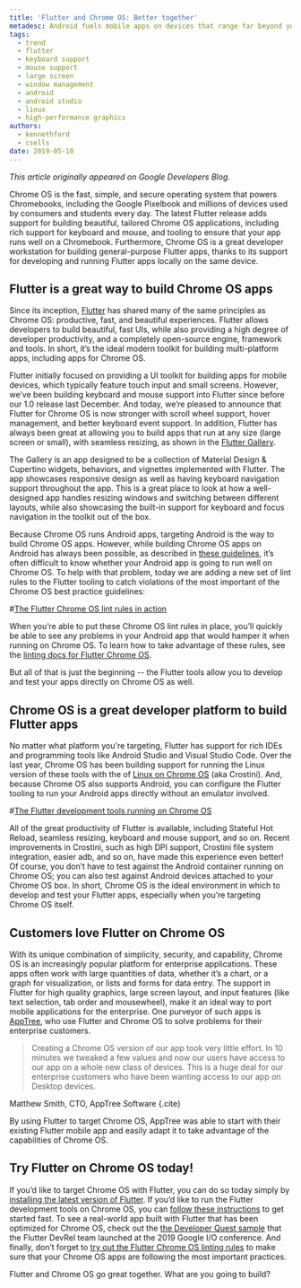 ```yaml
---
title: 'Flutter and Chrome OS: Better together'
metadesc: Android fuels mobile apps on devices that range far beyond your typical small-screen smartphone.
tags:
  - trend
  - flutter
  - keyboard support
  - mouse support
  - large screen
  - window management
  - android
  - android studio
  - linux
  - high-performance graphics
authors:
  - kennethford
  - csells
date: 2019-05-10
---
```


_This article originally appeared on Google Developers Blog._

Chrome OS is the fast, simple, and secure operating system that powers Chromebooks, including the Google Pixelbook and millions of devices used by consumers and students every day. The latest Flutter release adds support for building beautiful, tailored Chrome OS applications, including rich support for keyboard and mouse, and tooling to ensure that your app runs well on a Chromebook. Furthermore, Chrome OS is a great developer workstation for building general-purpose Flutter apps, thanks to its support for developing and running Flutter apps locally on the same device.

## Flutter is a great way to build Chrome OS apps

Since its inception, [Flutter](https://flutter.dev/) has shared many of the same principles as Chrome OS: productive, fast, and beautiful experiences. Flutter allows developers to build beautiful, fast UIs, while also providing a high degree of developer productivity, and a completely open-source engine, framework and tools. In short, it’s the ideal modern toolkit for building multi-platform apps, including apps for Chrome OS.

Flutter initially focused on providing a UI toolkit for building apps for mobile devices, which typically feature touch input and small screens. However, we’ve been building keyboard and mouse support into Flutter since before our 1.0 release last December. And today, we’re pleased to announce that Flutter for Chrome OS is now stronger with scroll wheel support, hover management, and better keyboard event support. In addition, Flutter has always been great at allowing you to build apps that run at any size (large screen or small), with seamless resizing, as shown in the [Flutter Gallery](https://github.com/flutter/gallery/).

The Gallery is an app designed to be a collection of Material Design & Cupertino widgets, behaviors, and vignettes implemented with Flutter. The app showcases responsive design as well as having keyboard navigation support throughout the app. This is a great place to look at how a well-designed app handles resizing windows and switching between different layouts, while also showcasing the built-in support for keyboard and focus navigation in the toolkit out of the box.

Because Chrome OS runs Android apps, targeting Android is the way to build Chrome OS apps. However, while building Chrome OS apps on Android has always been possible, as described in [these guidelines](/{{locale.code}}/android), it’s often difficult to know whether your Android app is going to run well on Chrome OS. To help with that problem, today we are adding a new set of lint rules to the Flutter tooling to catch violations of the most important of the Chrome OS best practice guidelines:

#[The Flutter Chrome OS lint rules in action](/images/posts/flutter-and-chromeos-better-together/flutter-chromeos-lint-rules.png)

When you’re able to put these Chrome OS lint rules in place, you’ll quickly be able to see any problems in your Android app that would hamper it when running on Chrome OS. To learn how to take advantage of these rules, see the [linting docs for Flutter Chrome OS](https://github.com/flutter/flutter/wiki/Linting-Flutter-apps-for-Chrome-OS).

But all of that is just the beginning -- the Flutter tools allow you to develop and test your apps directly on Chrome OS as well.

## Chrome OS is a great developer platform to build Flutter apps

No matter what platform you're targeting, Flutter has support for rich IDEs and programming tools like Android Studio and Visual Studio Code. Over the last year, Chrome OS has been building support for running the Linux version of these tools with the of [Linux on Chrome OS](/{{locale.code}}/linux) (aka Crostini). And, because Chrome OS also supports Android, you can configure the Flutter tooling to run your Android apps directly without an emulator involved.

#[The Flutter development tools running on Chrome OS](/images/posts/flutter-and-chromeos-better-together/flutter-on-chromeos.gif)

All of the great productivity of Flutter is available, including Stateful Hot Reload, seamless resizing, keyboard and mouse support, and so on. Recent improvements in Crostini, such as high DPI support, Crostini file system integration, easier adb, and so on, have made this experience even better! Of course, you don’t have to test against the Android container running on Chrome OS; you can also test against Android devices attached to your Chrome OS box. In short, Chrome OS is the ideal environment in which to develop and test your Flutter apps, especially when you’re targeting Chrome OS itself.

## Customers love Flutter on Chrome OS

With its unique combination of simplicity, security, and capability, Chrome OS is an increasingly popular platform for enterprise applications. These apps often work with large quantities of data, whether it’s a chart, or a graph for visualization, or lists and forms for data entry. The support in Flutter for high quality graphics, large screen layout, and input features (like text selection, tab order and mousewheel), make it an ideal way to port mobile applications for the enterprise. One purveyor of such apps is [AppTree](https://apptreesoftware.com/), who use Flutter and Chrome OS to solve problems for their enterprise customers.

> Creating a Chrome OS version of our app took very little effort. In 10 minutes we tweaked a few values and now our users have access to our app on a whole new class of devices. This is a huge deal for our enterprise customers who have been wanting access to our app on Desktop devices.

Matthew Smith, CTO, AppTree Software {.cite}

By using Flutter to target Chrome OS, AppTree was able to start with their existing Flutter mobile app and easily adapt it to take advantage of the capabilities of Chrome OS.

## Try Flutter on Chrome OS today!

If you’d like to target Chrome OS with Flutter, you can do so today simply by [installing the latest version of Flutter](https://flutter.dev/docs/get-started/install). If you’d like to run the Flutter development tools on Chrome OS, you can [follow these instructions](https://flutter.dev/docs/get-started/install/chromeos) to get started fast. To see a real-world app built with Flutter that has been optimized for Chrome OS, check out the [the Developer Quest sample](https://github.com/2d-inc/developer_quest) that the Flutter DevRel team launched at the 2019 Google I/O conference. And finally, don’t forget to [try out the Flutter Chrome OS linting rules](https://github.com/flutter/flutter/wiki/Linting-Flutter-apps-for-Chrome-OS) to make sure that your Chrome OS apps are following the most important practices.

Flutter and Chrome OS go great together. What are you going to build?
